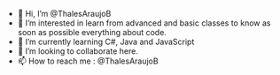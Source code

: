 - 👋 Hi, I’m @ThalesAraujoB
- 👀 I’m interested in learn from advanced and basic classes to know as soon as possible everything about code.
- 🌱 I’m currently learning C#, Java and JavaScript
- 💞️ I’m looking to collaborate here. 
- 📫 How to reach me : @ThalesAraujoB

<!---
ThalesAraujoB/ThalesAraujoB is a ✨ special ✨ repository because its `README.md` (this file) appears on your GitHub profile.
You can click the Preview link to take a look at your changes.
--->
